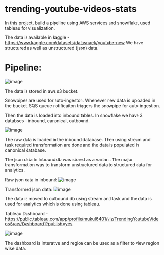 # trending-youtube-videos-stats

In this project, build a pipeline using AWS services and snowflake, used tableau for visualization.

The data is available in kaggle - https://www.kaggle.com/datasets/datasnaek/youtube-new
We have structured as well as unstructured (json) data.

# Pipeline:

![image](https://user-images.githubusercontent.com/83829614/211152878-495f1d10-227b-441b-8e04-fe9c6ec2952d.png)

The data is stored in aws s3 bucket.

Snowpipes are used for auto-ingeston. Whenever new data is uploaded in the bucket, SQS queue notificaiton triggers the snowpipe for auto-ingestion.

Then the data is loaded into inbound tables. In snowflake we have 3 databses - inbound, canonical, outbound.

![image](https://user-images.githubusercontent.com/83829614/211152888-c180702b-d712-4df0-bf76-74dec416accc.png)

The raw data is loaded in the inbound database. Then using stream and task required transformation are done and the data is populated in canonical database.

The json data in inbound db was stored as a variant. The major transformation was to transform unstructured data to structured data for analytics.

Raw json data in inbound:
![image](https://user-images.githubusercontent.com/83829614/221406622-654c5164-78d8-40f1-8f5c-77d03ea406a0.png)

Transformed json data: 
![image](https://user-images.githubusercontent.com/83829614/221406699-1e1b6736-629c-48fc-8287-6ee0b32252a0.png)


The data is moved to outbound db using stream and task and the data is used for analytics which is done using tableau.

Tableau Dashboard - https://public.tableau.com/app/profile/mukul6401/viz/TrendingYoutubeVideosStats/Dashboard1?publish=yes

![image](https://user-images.githubusercontent.com/83829614/211151748-379f573a-20ac-42be-a318-8556d55f8f34.png)

The dashboard is interative and region can be used as a filter to view region wise data.
